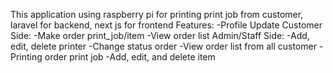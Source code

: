 This application using raspberry pi for printing print job from customer, laravel for backend, next js for frontend
Features:
  -Profile Update
  Customer Side:
    -Make order print_job/item
    -View order list
  Admin/Staff Side:
    -Add, edit, delete printer
    -Change status order
    -View order list from all customer
    -Printing order print job
    -Add, edit, and delete item

  
